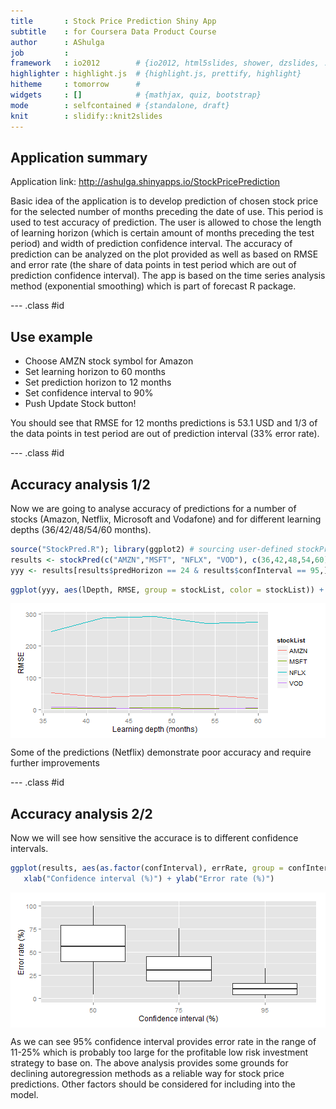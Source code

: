```yaml
---
title       : Stock Price Prediction Shiny App
subtitle    : for Coursera Data Product Course
author      : AShulga
job         : 
framework   : io2012        # {io2012, html5slides, shower, dzslides, ...}
highlighter : highlight.js  # {highlight.js, prettify, highlight}
hitheme     : tomorrow      # 
widgets     : []            # {mathjax, quiz, bootstrap}
mode        : selfcontained # {standalone, draft}
knit        : slidify::knit2slides
---
```



## Application summary

Application link: http://ashulga.shinyapps.io/StockPricePrediction

Basic idea of the application is to develop prediction of chosen stock price for the selected number of months preceding the date of use. This period is used to test accuracy of prediction. The user is allowed to chose the length of learning horizon (which is certain amount of months preceding the test period) and width of prediction confidence interval. The accuracy of prediction can be analyzed on the plot provided as well as based on RMSE and error rate (the share of data points in test period which are out of prediction confidence interval). The app is based on the time series analysis method (exponential smoothing) which is part of forecast R package. 


--- .class #id 

## Use example

- Choose AMZN stock symbol for Amazon
- Set learning horizon to 60 months
- Set prediction horizon to 12 months
- Set confidence interval to 90%
- Push Update Stock button!

You should see that RMSE for 12 months predictions is 53.1 USD and 1/3 of the data points in test period are out of prediction interval (33% error rate).

--- .class #id 

## Accuracy analysis 1/2

Now we are going to analyse accuracy of predictions for a number of stocks (Amazon, Netflix, Microsoft and Vodafone) and for different learning depths (36/42/48/54/60 months).

```r
source("StockPred.R"); library(ggplot2) # sourcing user-defined stockPred function
results <- stockPred(c("AMZN","MSFT", "NFLX", "VOD"), c(36,42,48,54,60), 24, c(50,75,95))
yyy <- results[results$predHorizon == 24 & results$confInterval == 95,]
```


```r
ggplot(yyy, aes(lDepth, RMSE, group = stockList, color = stockList)) + geom_line() + xlab("Learning depth (months)")
```

<img src="assets/fig/unnamed-chunk-2-1.png" title="plot of chunk unnamed-chunk-2" alt="plot of chunk unnamed-chunk-2" style="display: block; margin: auto;" />

Some of the predictions (Netflix) demonstrate poor accuracy and require further improvements

--- .class #id 

## Accuracy analysis 2/2

Now we will see how sensitive the accurace is to different confidence intervals. 

```r
ggplot(results, aes(as.factor(confInterval), errRate, group = confInterval)) + geom_boxplot() + 
   xlab("Confidence interval (%)") + ylab("Error rate (%)")
```

<img src="assets/fig/unnamed-chunk-3-1.png" title="plot of chunk unnamed-chunk-3" alt="plot of chunk unnamed-chunk-3" style="display: block; margin: auto;" />

As we can see 95% confidence interval provides error rate in the range of 11-25% which is probably too large for the profitable low risk investment strategy to base on. 
The above analysis provides some grounds for declining autoregression methods as a reliable way for stock price predictions. Other factors should be considered for including into the model.  
